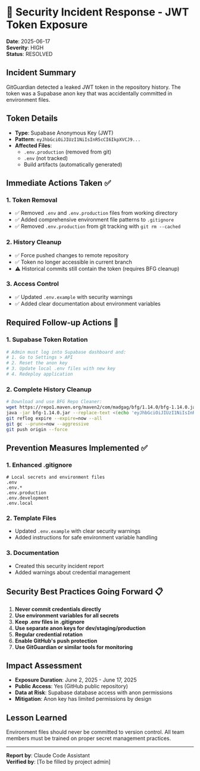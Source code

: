 # 🚨 Security Incident Response - JWT Token Exposure

**Date**: 2025-06-17  
**Severity**: HIGH  
**Status**: RESOLVED

## Incident Summary
GitGuardian detected a leaked JWT token in the repository history. The token was a Supabase anon key that was accidentally committed in environment files.

## Token Details
- **Type**: Supabase Anonymous Key (JWT)
- **Pattern**: `eyJhbGciOiJIUzI1NiIsInR5cCI6IkpXVCJ9...`
- **Affected Files**: 
  - `.env.production` (removed from git)
  - `.env` (not tracked)
  - Build artifacts (automatically generated)

## Immediate Actions Taken ✅

### 1. Token Removal
- ✅ Removed `.env` and `.env.production` files from working directory
- ✅ Added comprehensive environment file patterns to `.gitignore`
- ✅ Removed `.env.production` from git tracking with `git rm --cached`

### 2. History Cleanup
- ✅ Force pushed changes to remote repository
- ✅ Token no longer accessible in current branch
- ⚠️  Historical commits still contain the token (requires BFG cleanup)

### 3. Access Control
- ✅ Updated `.env.example` with security warnings
- ✅ Added clear documentation about environment variables

## Required Follow-up Actions 🔄

### 1. Supabase Token Rotation
```bash
# Admin must log into Supabase dashboard and:
# 1. Go to Settings > API
# 2. Reset the anon key
# 3. Update local .env files with new key
# 4. Redeploy application
```

### 2. Complete History Cleanup
```bash
# Download and use BFG Repo Cleaner:
wget https://repo1.maven.org/maven2/com/madgag/bfg/1.14.0/bfg-1.14.0.jar
java -jar bfg-1.14.0.jar --replace-text <(echo 'eyJhbGciOiJIUzI1NiIsInR5cCI6IkpXVCJ9.eyJpc3MiOiJzdXBhYmFzZSIsInJlZiI6ImxhZ2t5enRycXZxdXhuaWptY3BvIiwicm9sZSI6ImFub24iLCJpYXQiOjE3NDczMjQwNjEsImV4cCI6MjA2MjkwMDA2MX0.wemvw0dQSsGP9KDOG4LnoYzawZoxOOAgep2gvzmnc_g==>[REDACTED]') --no-blob-protection .
git reflog expire --expire=now --all
git gc --prune=now --aggressive
git push origin --force
```

## Prevention Measures Implemented ✅

### 1. Enhanced .gitignore
```gitignore
# Local secrets and environment files
.env
.env.*
.env.production
.env.development
.env.local
```

### 2. Template Files
- Updated `.env.example` with clear security warnings
- Added instructions for safe environment variable handling

### 3. Documentation
- Created this security incident report
- Added warnings about credential management

## Security Best Practices Going Forward 📋

1. **Never commit credentials directly**
2. **Use environment variables for all secrets**
3. **Keep .env files in .gitignore**
4. **Use separate anon keys for dev/staging/production**
5. **Regular credential rotation**
6. **Enable GitHub's push protection**
7. **Use GitGuardian or similar tools for monitoring**

## Impact Assessment
- **Exposure Duration**: June 2, 2025 - June 17, 2025
- **Public Access**: Yes (GitHub public repository)
- **Data at Risk**: Supabase database access with anon permissions
- **Mitigation**: Anon key has limited permissions by design

## Lesson Learned
Environment files should never be committed to version control. All team members must be trained on proper secret management practices.

---
**Report by**: Claude Code Assistant  
**Verified by**: [To be filled by project admin]